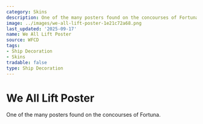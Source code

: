 ```yaml
---
category: Skins
description: One of the many posters found on the concourses of Fortuna.
image: ../images/we-all-lift-poster-1e21c72a68.png
last_updated: '2025-09-17'
name: We All Lift Poster
source: WFCD
tags:
- Ship Decoration
- Skins
tradable: false
type: Ship Decoration
---
```


# We All Lift Poster

One of the many posters found on the concourses of Fortuna.


